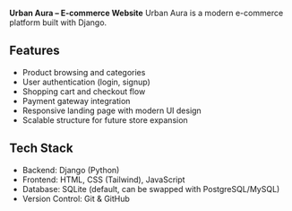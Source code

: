 **Urban Aura – E-commerce Website**
Urban Aura is a modern e-commerce platform built with Django.  

## Features
- Product browsing and categories
- User authentication (login, signup)
- Shopping cart and checkout flow
- Payment gateway integration 
- Responsive landing page with modern UI design
- Scalable structure for future store expansion

## Tech Stack
- Backend: Django (Python)
- Frontend: HTML, CSS (Tailwind), JavaScript
- Database: SQLite (default, can be swapped with PostgreSQL/MySQL)
- Version Control: Git & GitHub

